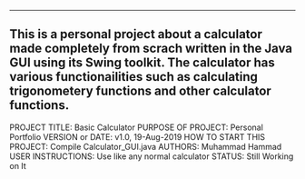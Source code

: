 ------------------------------------------------------------------------
This is a personal project about a calculator made completely from scrach
written in the Java GUI using its Swing toolkit. The calculator has various
functionailities such as calculating trigonometery functions and other 
calculator functions. 
------------------------------------------------------------------------

PROJECT TITLE: Basic Calculator
PURPOSE OF PROJECT: Personal Portfolio
VERSION or DATE: v1.0, 19-Aug-2019
HOW TO START THIS PROJECT: Compile Calculator_GUI.java
AUTHORS: Muhammad Hammad
USER INSTRUCTIONS: Use like any normal calculator
STATUS: Still Working on It

